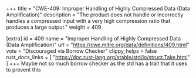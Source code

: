 +++
title = "CWE-409: Improper Handling of Highly Compressed Data (Data Amplification)"
description	= "The product does not handle or incorrectly handles a compressed input with a very high compression ratio that produces a large output."
weight = 409

[extra]
id = 409
name = "Improper Handling of Highly Compressed Data (Data Amplification)"
url = "https://cwe.mitre.org/data/definitions/409.html"
vote = "Discouraged via Borrow Checker"
clippy_helps = false
rust_docs_links = [
	"https://doc.rust-lang.org/stable/std/io/struct.Take.html"
]
+++
Maybe not so much borrow checker as the std has a trait that it uses to prevent this
